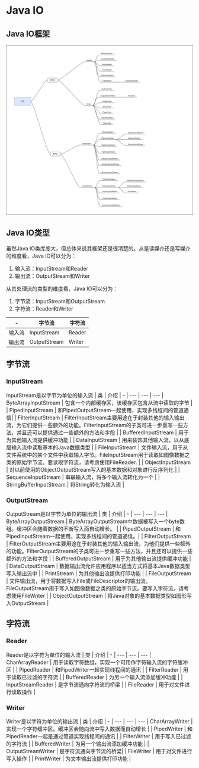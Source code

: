 # Java IO
## Java IO框架
![Java IO框架](https://raw.githubusercontent.com/gongthub/wiki/master/docs/Resources/Java%20IO.png)

## Java IO类型
虽然Java IO类库庞大，但总体来说其框架还是很清楚的。从是读媒介还是写媒介的维度看，Java IO可以分为：
1. 输入流：InputStream和Reader
2. 输出流：OutputStream和Writer

从其处理流的类型的维度看，Java IO可以分为：
1. 字节流：InputStream和OutputStream
2. 字符流：Reader和Writer

| - | 字节流 | 字符流
| --- | --- | ---
| 输入流 | InputStream | Reader
| 输出流 | OutputStream | Writer

## 字节流
### InputStream
InputStream是以字节为单位的输入流
| 类 | 介绍 | -
| --- | --- | ---
| ByteArrayInputStream | 包含一个内部缓存区，该缓存区包含从流中读取的字节 | 
| PipedInputStream | 和PipedOutputStream一起使用，实现多线程间的管道通信|
| FilterInputStream | FilterInputStream主要用途在于封装其他的输入输出流，为它们提供一些额外的功能。FilterInputStream的子类可进一步重写一些方法，并且还可以提供通过一些额外的方法和字段 |
| BufferedInputStream | 用于为其他输入流提供缓冲功能 | 
| DataInputStream | 用来装饰其他输入流，以从底层输入流中读取基本的Java数据类型 | 
| FileInputStream | 文件输入流，用于从文件系统中的某个文件中获取输入字节。FileInputStream用于读取如图像数据之类的原始字节流。要读取字符流，请考虑使用FileReader. | 
| ObjectInputStream | 对以前使用的ObjectOutputStream写入的基本数据和对象进行反序列化 | 
| SequenceInputStream | 串联输入流，将多个输入流转化为一个 | 
| StringBufferInputStream | 将String转化为输入流 |

### OutputStream
OutputStream是以字节为单位的输出流
| 类 | 介绍 | -
| --- | --- | ---
| ByteArrayOutputStream | ByteArrayOutputStream中数据被写入一个byte数组。缓冲区会随着数据的不断写入而自动增长。 | 
| PipedOutputStream | 和PipedInputStream一起使用，实现多线程间的管道通信。|
| FilterOutputStream | FilterOutputStream主要用途在于封装其他的输入输出流，为他们提供一些额外的功能。FilterOutputStream的子类可进一步重写一些方法，并且还可以提供一些额外的方法和字段 | 
| BufferedOutputStream | 用于为其他输出流提供缓冲功能 |
| DataOutputStream | 数据输出流允许应用程序以适当方式将基本Java数据类型写入输出流中 | 
| PrintStream | 为其他输出流提供打印功能 | 
| FileOutputStream | 文件输出流，用于将数据写入File或FileDescriptor的输出流。FileOutputStream用于写入如图像数据之类的原始字节流。要写入字符流，请考虑使用FileWriter | 
| ObjectOutputStream | 将Java对象的基本数据类型如图形写入OutputStream |

## 字符流
### Reader
Reader是以字符为单位的输入流
| 类 | 介绍 | -
| --- | --- | ---
| CharArrayReader | 用于读取字符数组，实现一个可用作字符输入流的字符缓冲区 | 
| PipedReader | 和PipedWriter一起实现线程间的通讯 | 
| FilterReader | 用于读取已过滤的字符流 | 
| BufferedReader | 为另一个输入流添加缓冲功能 |
| InputStreamReader | 是字节流通向字符流的桥梁 |
| FileReader | 用于对文件进行读取操作 | 

### Writer
Writer是以字符为单位的输出流
| 类 | 介绍 | -
| --- | --- | ---
| CharArrayWriter | 实现一个字符缓冲区。缓冲区会随向流中写入数据而自动增长 |
| PipedWriter | 和PipedReader一起是通过管道实现线程间的通讯 |
| FilterWriter | 用于写入已过滤的字符流 |
| BufferedWriter | 为另一个输出流添加缓冲功能 |
| OutputStreamWriter | 是字符流通向字节流的桥梁| 
| FileWriter | 用于对文件进行写入操作 | 
| PrintWriter | 为文本输出流提供打印功能 |
